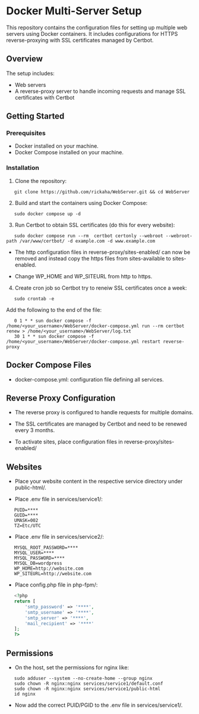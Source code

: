 # Docker Multi-Server Setup

This repository contains the configuration files for setting up multiple web servers using Docker containers. It includes configurations for HTTPS reverse-proxying with SSL
certificates managed by Certbot.

## Overview

The setup includes:
- Web servers
- A reverse-proxy server to handle incoming requests and manage SSL certificates with Certbot

## Getting Started

### Prerequisites

- Docker installed on your machine.
- Docker Compose installed on your machine.

### Installation

1. Clone the repository:
```
   git clone https://github.com/rickaha/WebServer.git && cd WebServer
```

2. Build and start the containers using Docker Compose:
```
   sudo docker compose up -d
```

3. Run Certbot to obtain SSL certificates (do this for every website):
```
   sudo docker compose run --rm  certbot certonly --webroot --webroot-path /var/www/certbot/ -d example.com -d www.example.com
```
- The http configuration files in reverse-proxy/sites-enabled/ can now be removed and instead copy the https files from sites-available to sites-enabled.

- Change WP_HOME and WP_SITEURL from http to https.

4. Create cron job so Certbot try to reneiw SSL certificates once a week:
```
   sudo crontab -e
```
Add the following to the end of the file:

```
   0 1 * * sun docker compose -f /home/<your_username>/WebServer/docker-compose.yml run --rm certbot renew > /home/<your_username>/WebServer/log.txt
   30 1 * * sun docker compose -f /home/<your_username>/WebServer/docker-compose.yml restart reverse-proxy
```

## Docker Compose Files

- docker-compose.yml: configuration file defining all services.

## Reverse Proxy Configuration

- The reverse proxy is configured to handle requests for multiple domains. 

- The SSL certificates are managed by Certbot and need to be renewed every 3 months.

- To activate sites, place configuration files in reverse-proxy/sites-enabled/

## Websites

- Place your website content in the respective service directory under public-html/.

- Place .env file in services/service1/:

``` dotenv
   PUID=****
   GUID=****
   UMASK=002
   TZ=Etc/UTC

```

- Place .env file in services/service2/:

``` dotenv
   MYSQL_ROOT_PASSWORD=**** 
   MYSQL_USER=****
   MYSQL_PASSWORD=****
   MYSQL_DB=wordpress
   WP_HOME=http://website.com
   WP_SITEURL=http://website.com

```
- Place config.php file in php-fpm/: 

``` php
   <?php
   return [
       'smtp_password' => '****',
       'smtp_username' => '****',
       'smtp_server' => '****',
       'mail_recipient' => '****'
   ];
   ?>
```

## Permissions

- On the host, set the permissions for nginx like:

```
   sudo adduser --system --no-create-home --group nginx
   sudo chown -R nginx:nginx services/service1/default.conf
   sudo chown -R nginx:nginx services/service1/public-html
   id nginx
```
- Now add the correct PUID/PGID to the .env file in services/service1/.
